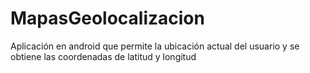 MapasGeolocalizacion
====================

Aplicación en android que permite la ubicación actual del usuario y se obtiene las coordenadas de latitud y longitud
